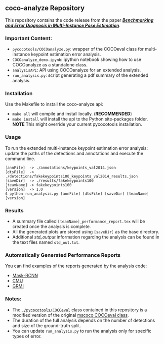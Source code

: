 ## coco-analyze Repository
This repository contains the code release from the paper [***Benchmarking and Error Diagnosis in Multi-Instance Pose Estimation***](http://www.vision.caltech.edu/~mronchi/projects/PoseErrorDiagnosis).

### Important Content:
 - `pycocotools/COCOanalyze.py`: wrapper of the COCOeval class for multi-instance keypoint estimation error analysis.
 - `COCOanalyze_demo.ipynb`: ipython notebook showing how to use COCOanalyze as a standalone class.
 - `analysisAPI`: API using COCOanalyze for an extended analysis.
 - `run_analysis.py`: script generating a pdf summary of the extended analysis.

### Installation
Use the Makefile to install the coco-analyze api:
 - `make all` will compile and install locally. (<b>RECOMMENDED</b>)
 - `make install` will install the api to the Python site-packages folder. <b>NOTE</b> This might override your current pycocotools installation.

### Usage
To run the extended multi-instance keypoint estimation error analysis: update the paths of the detections and annotations and execute the command line.

    [annFile]  -> ./annotations/keypoints_val2014.json
    [dtsFile]  -> ./detections/fakekeypoints100_keypoints_val2014_results.json
    [saveDir]  -> ./results/fakekeypoints100
    [teamName] -> fakekeypoints100
    [version]  -> 1.0
    $ python run_analysis.py [annFile] [dtsFile] [saveDir] [teamName] [version]

### Results
 - A summary file called `[teamName]_performance_report.tex` will be created once the analysis is complete.
 - All the generated plots are stored using `[saveDir]` as the base directory.
 - Additional *std_output* information regarding the analysis can be found in the text files named `std_out.txt`.

### Automatically Generated Performance Reports
You can find examples of the reports generated by the analysis code:
 - [Mask-RCNN](http://www.vision.caltech.edu/~mronchi/projects/PoseErrorDiagnosis/Reports/2017_MASKRNN.pdf)
 - [CMU](http://www.vision.caltech.edu/~mronchi/projects/PoseErrorDiagnosis/Reports/2016_CMU.pdf)
 - [GRMI](http://www.vision.caltech.edu/~mronchi/projects/PoseErrorDiagnosis/Reports/2016_GRMI.pdf)

### Notes:
 - The [`./pycocotools/COCOeval`](https://github.com/matteorr/coco-analyze/blob/release/pycocotools/cocoeval.py) class contained in this repository is a modified version of the original [mscoco COCOeval class](https://github.com/pdollar/coco/blob/master/PythonAPI/pycocotools/cocoeval.py).
 - The duration of the full analysis depends on the number of detections and size of the ground-truth split.
 - You can update `run_analysis.py` to run the analysis only for specific types of error.
